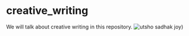# creative_writing
We will talk about creative writing in this repository.
![utsho sadhak joy]([[/images/img.jpg](https://github.com/i-am-usj/creative_writing/blob/main/Utsho%20Sadhak%20Joy.png)https://github.com/i-am-usj/creative_writing/blob/main/Utsho%20Sadhak%20Joy.png "Optional"))
